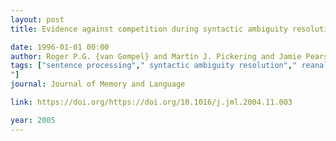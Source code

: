 ```yaml
---
layout: post
title: Evidence against competition during syntactic ambiguity resolution

date: 1996-01-01 00:00
author: Roger P.G. {van Gompel} and Martin J. Pickering and Jamie Pearson and Simon P. Liversedge
tags: ["sentence processing"," syntactic ambiguity resolution"," reanalysis"," competition
"]
journal: Journal of Memory and Language

link: https://doi.org/https://doi.org/10.1016/j.jml.2004.11.003

year: 2005
---
```

